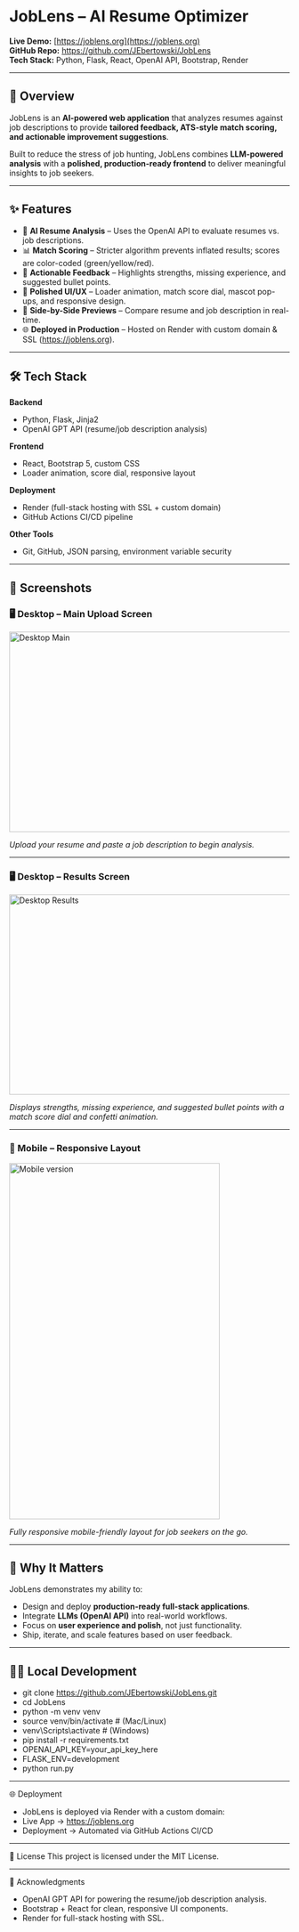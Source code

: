 # JobLens – AI Resume Optimizer

**Live Demo:** [https://joblens.org](https://joblens.org)  
**GitHub Repo:** https://github.com/JEbertowski/JobLens  
**Tech Stack:** Python, Flask, React, OpenAI API, Bootstrap, Render  

---

## 🚀 Overview
JobLens is an **AI-powered web application** that analyzes resumes against job descriptions to provide **tailored feedback, ATS-style match scoring, and actionable improvement suggestions**.  

Built to reduce the stress of job hunting, JobLens combines **LLM-powered analysis** with a **polished, production-ready frontend** to deliver meaningful insights to job seekers.

---

## ✨ Features
- 🔎 **AI Resume Analysis** – Uses the OpenAI API to evaluate resumes vs. job descriptions.  
- 📊 **Match Scoring** – Stricter algorithm prevents inflated results; scores are color-coded (green/yellow/red).  
- 📝 **Actionable Feedback** – Highlights strengths, missing experience, and suggested bullet points.  
- 🎨 **Polished UI/UX** – Loader animation, match score dial, mascot pop-ups, and responsive design.  
- 📂 **Side-by-Side Previews** – Compare resume and job description in real-time.  
- 🌐 **Deployed in Production** – Hosted on Render with custom domain & SSL (https://joblens.org).  

---

## 🛠️ Tech Stack
**Backend**  
- Python, Flask, Jinja2  
- OpenAI GPT API (resume/job description analysis)  

**Frontend**  
- React, Bootstrap 5, custom CSS  
- Loader animation, score dial, responsive layout  

**Deployment**  
- Render (full-stack hosting with SSL + custom domain)  
- GitHub Actions CI/CD pipeline  

**Other Tools**  
- Git, GitHub, JSON parsing, environment variable security  

---

## 📸 Screenshots

### 🖥️ Desktop – Main Upload Screen
<img width="640" height="360" alt="Desktop Main" src="https://github.com/user-attachments/assets/07ffa8ff-b114-49ce-ae80-f3e0e609e664" />
  
*Upload your resume and paste a job description to begin analysis.*

---

### 🖥️ Desktop – Results Screen
<img width="640" height="360" alt="Desktop Results" src="https://github.com/user-attachments/assets/c7816b50-e526-4bf2-92f9-cb8342b56215" />

*Displays strengths, missing experience, and suggested bullet points with a match score dial and confetti animation.*

---

### 📱 Mobile – Responsive Layout
<img width="378" height="640" alt="Mobile version" src="https://github.com/user-attachments/assets/e3d60728-5392-4184-97c5-8aacef85d285" />

*Fully responsive mobile-friendly layout for job seekers on the go.*
 

---

## 🎯 Why It Matters
JobLens demonstrates my ability to:  
- Design and deploy **production-ready full-stack applications**.  
- Integrate **LLMs (OpenAI API)** into real-world workflows.  
- Focus on **user experience and polish**, not just functionality.  
- Ship, iterate, and scale features based on user feedback.  

---

## 🧑‍💻 Local Development 
- git clone https://github.com/JEbertowski/JobLens.git
- cd JobLens
- python -m venv venv
- source venv/bin/activate   # (Mac/Linux)
- venv\Scripts\activate      # (Windows)
- pip install -r requirements.txt
- OPENAI_API_KEY=your_api_key_here
- FLASK_ENV=development
- python run.py

---
🌐 Deployment

- JobLens is deployed via Render with a custom domain:
- Live App → https://joblens.org
- Deployment → Automated via GitHub Actions CI/CD

---

📄 License
This project is licensed under the MIT License.

---
🤝 Acknowledgments
- OpenAI GPT API for powering the resume/job description analysis.
- Bootstrap + React for clean, responsive UI components.
- Render for full-stack hosting with SSL.

